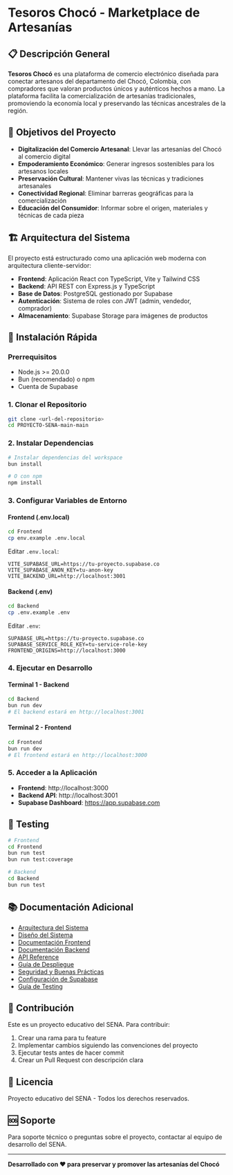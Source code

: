# Tesoros Chocó - Marketplace de Artesanías

## 📋 Descripción General

**Tesoros Chocó** es una plataforma de comercio electrónico diseñada para conectar artesanos del departamento del Chocó, Colombia, con compradores que valoran productos únicos y auténticos hechos a mano. La plataforma facilita la comercialización de artesanías tradicionales, promoviendo la economía local y preservando las técnicas ancestrales de la región.

## 🎯 Objetivos del Proyecto

- **Digitalización del Comercio Artesanal**: Llevar las artesanías del Chocó al comercio digital
- **Empoderamiento Económico**: Generar ingresos sostenibles para los artesanos locales
- **Preservación Cultural**: Mantener vivas las técnicas y tradiciones artesanales
- **Conectividad Regional**: Eliminar barreras geográficas para la comercialización
- **Educación del Consumidor**: Informar sobre el origen, materiales y técnicas de cada pieza

## 🏗️ Arquitectura del Sistema

El proyecto está estructurado como una aplicación web moderna con arquitectura cliente-servidor:

- **Frontend**: Aplicación React con TypeScript, Vite y Tailwind CSS
- **Backend**: API REST con Express.js y TypeScript
- **Base de Datos**: PostgreSQL gestionado por Supabase
- **Autenticación**: Sistema de roles con JWT (admin, vendedor, comprador)
- **Almacenamiento**: Supabase Storage para imágenes de productos

## 🚀 Instalación Rápida

### Prerrequisitos

- Node.js >= 20.0.0
- Bun (recomendado) o npm
- Cuenta de Supabase

### 1. Clonar el Repositorio

```bash
git clone <url-del-repositorio>
cd PROYECTO-SENA-main-main
```

### 2. Instalar Dependencias

```bash
# Instalar dependencias del workspace
bun install

# O con npm
npm install
```

### 3. Configurar Variables de Entorno

#### Frontend (.env.local)
```bash
cd Frontend
cp env.example .env.local
```

Editar `.env.local`:
```env
VITE_SUPABASE_URL=https://tu-proyecto.supabase.co
VITE_SUPABASE_ANON_KEY=tu-anon-key
VITE_BACKEND_URL=http://localhost:3001
```

#### Backend (.env)
```bash
cd Backend
cp .env.example .env
```

Editar `.env`:
```env
SUPABASE_URL=https://tu-proyecto.supabase.co
SUPABASE_SERVICE_ROLE_KEY=tu-service-role-key
FRONTEND_ORIGINS=http://localhost:3000
```

### 4. Ejecutar en Desarrollo

#### Terminal 1 - Backend
```bash
cd Backend
bun run dev
# El backend estará en http://localhost:3001
```

#### Terminal 2 - Frontend
```bash
cd Frontend
bun run dev
# El frontend estará en http://localhost:3000
```

### 5. Acceder a la Aplicación

- **Frontend**: http://localhost:3000
- **Backend API**: http://localhost:3001
- **Supabase Dashboard**: https://app.supabase.com

## 🧪 Testing

```bash
# Frontend
cd Frontend
bun run test
bun run test:coverage

# Backend
cd Backend
bun run test
```

## 📚 Documentación Adicional

- [Arquitectura del Sistema](Docs/ARQUITECTURA.md)
- [Diseño del Sistema](Docs/DISEÑO_SISTEMA.md)
- [Documentación Frontend](Docs/FRONTEND.md)
- [Documentación Backend](Docs/BACKEND.md)
- [API Reference](Docs/API.md)
- [Guía de Despliegue](Docs/DEPLOYMENT.md)
- [Seguridad y Buenas Prácticas](Docs/SECURITY.md)
- [Configuración de Supabase](Docs/SUPABASE.md)
- [Guía de Testing](Docs/TESTING.md)


## 🤝 Contribución

Este es un proyecto educativo del SENA. Para contribuir:

1. Crear una rama para tu feature
2. Implementar cambios siguiendo las convenciones del proyecto
3. Ejecutar tests antes de hacer commit
4. Crear un Pull Request con descripción clara

## 📄 Licencia

Proyecto educativo del SENA - Todos los derechos reservados.

## 🆘 Soporte

Para soporte técnico o preguntas sobre el proyecto, contactar al equipo de desarrollo del SENA.

---

**Desarrollado con ❤️ para preservar y promover las artesanías del Chocó**
